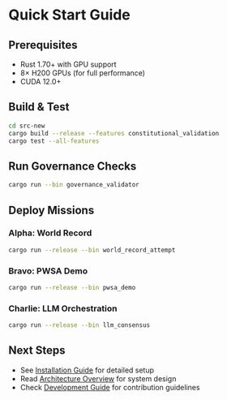 # Quick Start Guide

## Prerequisites

- Rust 1.70+ with GPU support
- 8× H200 GPUs (for full performance)
- CUDA 12.0+

## Build & Test

```bash
cd src-new
cargo build --release --features constitutional_validation
cargo test --all-features
```

## Run Governance Checks

```bash
cargo run --bin governance_validator
```

## Deploy Missions

### Alpha: World Record
```bash
cargo run --release --bin world_record_attempt
```

### Bravo: PWSA Demo
```bash
cargo run --release --bin pwsa_demo
```

### Charlie: LLM Orchestration
```bash
cargo run --release --bin llm_consensus
```

## Next Steps

- See [Installation Guide](installation.md) for detailed setup
- Read [Architecture Overview](../architecture/overview.md) for system design
- Check [Development Guide](../development/contributing.md) for contribution guidelines